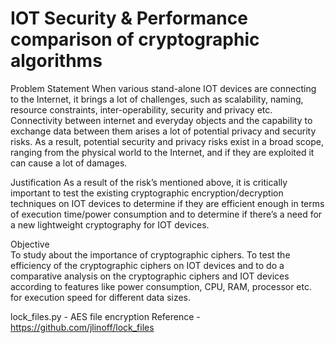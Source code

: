 # IOT Security & Performance comparison of cryptographic algorithms

Problem Statement
When various stand-alone IOT devices are connecting to the Internet, it brings a lot of challenges, such as scalability, naming, resource constraints, inter-operability, security and privacy etc. Connectivity between internet and everyday objects and the capability to exchange data between them arises a lot of potential privacy and security risks. As a result, potential security and privacy risks exist in a broad scope, ranging from the physical world to the Internet, and if they are exploited it can cause a lot of damages.

Justification 
As a result of the risk’s mentioned above, it is critically important to test the existing cryptographic encryption/decryption techniques on IOT devices to determine if they are efficient enough in terms of execution time/power consumption and to determine if there’s a need for a new lightweight cryptography for IOT devices. 

Objective  
To study about the importance of cryptographic ciphers.
To test the efficiency of the cryptographic ciphers on IOT devices and to do a comparative analysis on the cryptographic ciphers and IOT devices according to features like power consumption, CPU, RAM, processor etc. for execution speed for different data sizes.

lock_files.py - AES file encryption 
Reference - https://github.com/jlinoff/lock_files

